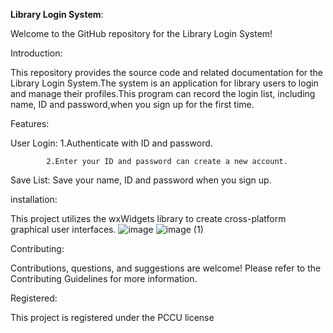 **Library Login System**:

Welcome to the GitHub repository for the Library Login System!



Introduction:

This repository provides the source code and related documentation for the Library Login System.The system is an application for library users to login and manage their profiles.This program can record the login list, including name, ID and password,when you sign up for the first time.



Features:

User Login:
            1.Authenticate with ID and password.

            2.Enter your ID and password can create a new account.
            
Save List: Save your name, ID and password when you sign up.



installation:

This project utilizes the wxWidgets library to create cross-platform graphical user interfaces.
![image](https://github.com/Rhys0303/Library-login-system-/assets/164986837/0eace7cc-930b-4625-bd87-63c66221e787)
![image (1)](https://github.com/Rhys0303/Library-login-system-/assets/164986837/5822d4df-7e47-4aed-a3ff-4171c7eaf12b)





Contributing:

Contributions, questions, and suggestions are welcome! Please refer to the Contributing Guidelines for more information.




Registered:

This project is registered under the PCCU license 
